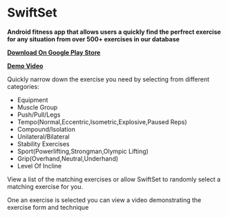 # SwiftSet

**Android fitness app that allows users a quickly find the perfrect exercise for any situation from over 500+ exercises in our database**

[**Download On Google Play Store**](https://play.google.com/store/apps/details?id=com.michaeloles.swiftset)

[**Demo Video**](https://www.youtube.com/watch?v=-VgcQhqiubw)  

Quickly narrow down the exercise you need by selecting from different categories:
- Equipment
- Muscle Group
- Push/Pull/Legs
- Tempo(Normal,Eccentric,Isometric,Explosive,Paused Reps)
- Compound/Isolation
- Unilateral/Bilateral
- Stability Exercises
- Sport(Powerlifting,Strongman,Olympic Lifting)
- Grip(Overhand,Neutral,Underhand)
- Level Of Incline

View a list of the matching exercises or allow SwiftSet to randomly select a matching exercise for you.

One an exercise is selected you can view a video demonstrating the exercise form and technique
